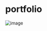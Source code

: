 # portfolio

![image](https://user-images.githubusercontent.com/106279151/231497464-3c277148-5fc5-4ccd-99df-76da4005b3fb.png)
